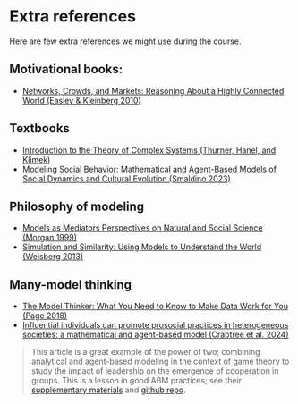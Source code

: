 # Extra references

Here are few extra references we might use during the course.

## Motivational books:

 - [Networks, Crowds, and Markets: Reasoning About a Highly Connected World (Easley & Kleinberg 2010) ](https://www.cs.cornell.edu/home/kleinber/networks-book/)

## Textbooks

 - [Introduction to the Theory of Complex Systems (Thurner, Hanel, and Klimek)](https://global.oup.com/academic/product/introduction-to-the-theory-of-complex-systems-9780198821939) 
 - [ Modeling Social Behavior: Mathematical and Agent-Based Models of Social Dynamics and Cultural Evolution (Smaldino 2023)](https://press.princeton.edu/books/paperback/9780691224145/modeling-social-behavior?srsltid=AfmBOorePduR0U08FlRogK-f7wGabiko62RAu8iX6knapk_xWLGUw9jE)

## Philosophy of modeling

 - [Models as Mediators Perspectives on Natural and Social Science (Morgan 1999)](https://www.cambridge.org/core/books/models-as-mediators/FBB3EA4AECAF824AD6F1E6C650CAE3AE)
 - [Simulation and Similarity: Using Models to Understand the World (Weisberg 2013)](https://ndpr.nd.edu/reviews/simulation-and-similarity-using-models-to-understand-the-world/)

## Many-model thinking

- [The Model Thinker: What You Need to Know to Make Data Work for You (Page 2018)](https://www.hachettebookgroup.com/titles/scott-e-page/the-model-thinker/9780465094639/?lens=basic-books)
- [Influential individuals can promote prosocial practices in heterogeneous societies: a mathematical and agent-based 
model (Crabtree et al. 2024)](https://www.semanticscholar.org/reader/e88cc165912f59eb584a71a21ef8010f739eb996)

> This article is a great example of the power of two; combining analytical and agent-based modeling in the context of game theory to study the impact of leadership on the emergence of cooperation in groups. This is a lesson in good ABM practices; see their [supplementary materials](https://oup.silverchair-cdn.com/oup/backfile/Content_public/Journal/pnasnexus/3/7/10.1093_pnasnexus_pgae224/16/pgae224_supplementary_data.zip?Expires=1726703670&Signature=XBZ9G1~uih3yVhopSCIbGQ7rGOge6h1dqqogC-Q6ClGjX58nayw6kVEKYnJJZ3zuWEPatqEjnozOprOXbc24ysRqFIJJBrN8BGMkr3B4SThoqqVulCiapmK4tqVRAUIy-y~vq7NBo6tK9SUhsdgXogoWqYDFn9yrlCBZrMG8yD1mGo-EiCHd5iKDEy3XAt0aYUTELtq3KNuQpPKw~LIk3Hs3OaZ~JhgwNZwYBCQoHc62srF-zo-v2bSmShJ7iIm-p08LmvF1YzULugR6ZBZlWXzEaF11WKAebLRyLGyuaaR3VkfMUZGnL99YFbc7ECmDhyiX-HIeQ-Lxp4WkWqPB4w__&Key-Pair-Id=APKAIE5G5CRDK6RD3PGA) and [github repo](https://github.com/stefanicrabtree/Prosocial).